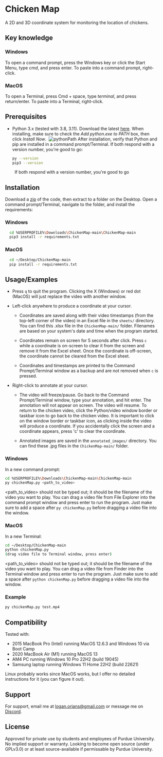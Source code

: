 # Chicken Map

A 2D and 3D coordinate system for monitoring the location of chickens.

## Key knowledge

### Windows

To open a command prompt, press the Windows key or click the Start Menu, type *cmd*, and press enter. To paste into a command prompt, right-click.

### MacOS

To open a Terminal, press Cmd + space, type *terminal*, and press return/enter. To paste into a Terminal, right-click.

## Prerequisites

* Python 3.x (tested with 3.8, 3.11). Download the latest [here](https://www.python.org/downloads/). When installing, make sure to check the *Add python.exe to PATH* box, then click *Install Now*.  ![pythonPath](https://github.com/lorians22/ChickenMap/assets/54642144/0be6ea57-0522-4ae4-8e2f-a144ce1530d1)
After installation, verify that Python and pip are installed in a command prompt/Terminal. If both respond with a version number, you're good to go:
  
  ```bash
  py --version
  pip3 --version
  ```

        If both respond with a version number, you're good to go

## Installation

Download a [zip](https://github.com/lorians22/ChickenMap/archive/refs/heads/main.zip) of the code, then extract to a folder on the Desktop. Open a command prompt/Terminal, navigate to the folder, and install the requirements:

### Windows

```bash
  cd %USERPROFILE%\Downloads\ChickenMap-main\ChickenMap-main
  pip3 install -r requirements.txt
```

### MacOS

```bash
  cd ~/Desktop/ChickenMap-main
  pip install -r requirements.txt
```

## Usage/Examples

* Press `q` to quit the program. Clicking the X (Windows) or red dot (MacOS) will just replace the video with another window.

* Left-click anywhere to produce a coordinate at your cursor.
  
  * Coordinates are saved along with their video timestamps (from the top-left corner of the video) in an Excel file in the `sheets/` directory. You can find this .xlsx file in the `ChickenMap-main/` folder. Filenames are based on your system's date and time when the program started.
  
  * Coordinates remain on screen for 5 seconds after click. Press `c` while a coordinate is on-screen to clear it from the screen and remove it from the Excel sheet. Once the coordinate is off-screen, the coordinate cannot be cleared from the Excel sheet.
  
  * Coordinates and timestamps are printed to the Command Prompt/Terminal window as a backup and are not removed when `c` is pressed.

* Right-click to annotate at your cursor.
  
  * The video will freeze/pause. Go back to the Command Prompt/Terminal window, type your annotation, and hit enter. The annotation will not appear on screen. The video will resume. To return to the chicken video, click the Python/video window border or taskbar icon to go back to the chicken video. It is important to click on the window border or taskbar icon, as clicking inside the video will produce a coordinate. If you accidentally click the screen and a coordinate appears, press 'c' to clear the coordinate.
  
  * Annotated images are saved in the `annotated_images/` directory. You can find these .jpg files in the `ChickenMap-main/` folder.

### Windows

In a new command prompt:

```bash
cd %USERPROFILE%\Downloads\ChickenMap-main\ChickenMap-main
py chickenMap.py <path_to_video>
```

<path_to_video> should not be typed out; it should be the filename of the video you want to play. You can drag a video file from File Explorer into the command prompt window and press enter to run the program. Just make sure to add a space after `py chickenMap.py` before dragging a video file into the window.

### MacOS

In a new Terminal:

```bash
cd ~/Desktop/ChickenMap-main
python chickenMap.py
(drag video file to Terminal window, press enter)
```

<path_to_video> should not be typed out; it should be the filename of the video you want to play. You can drag a video file from Finder into the Terminal window and press enter to run the program. Just make sure to add a space after `python chickenMap.py` before dragging a video file into the window.

### Example

```bash
py chickenMap.py test.mp4
```

## Compatibility

Tested with:

- 2015 MacBook Pro (Intel) running MacOS 12.6.3 and Windows 10 via Boot Camp
- 2020 MacBook Air (M1) running MacOS 13
- AM4 PC running Windows 10 Pro 22H2 (build 19045)
- Samsung laptop running Windows 11 Home 22H2 (build 22621)

Linux probably works since MacOS works, but I offer no detailed instructions for it (you can figure it out).

## Support

For support, email me at logan.orians@gmail.com or message me on [Discord](https://discord.com/users/l_orians).


## License

Approved for private use by students and employees of Purdue University. No implied support or warranty. Looking to become open source (under GPLv3.0) or at least source-available if permissable by Purdue University.
